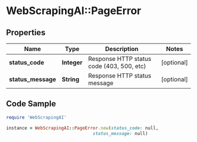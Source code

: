# WebScrapingAI::PageError

## Properties

Name | Type | Description | Notes
------------ | ------------- | ------------- | -------------
**status_code** | **Integer** | Response HTTP status code (403, 500, etc) | [optional] 
**status_message** | **String** | Response HTTP status message | [optional] 

## Code Sample

```ruby
require 'WebScrapingAI'

instance = WebScrapingAI::PageError.new(status_code: null,
                                 status_message: null)
```



